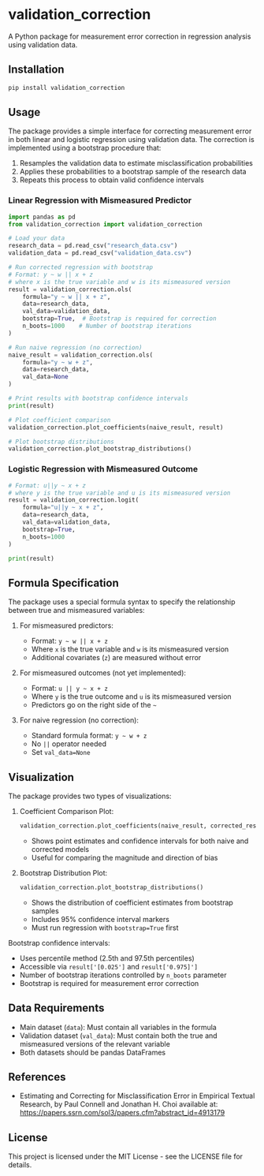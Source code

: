 # validation_correction

A Python package for measurement error correction in regression analysis using validation data.

## Installation

```bash
pip install validation_correction
```

## Usage

The package provides a simple interface for correcting measurement error in both linear and logistic regression using validation data. The correction is implemented using a bootstrap procedure that:
1. Resamples the validation data to estimate misclassification probabilities
2. Applies these probabilities to a bootstrap sample of the research data
3. Repeats this process to obtain valid confidence intervals

### Linear Regression with Mismeasured Predictor

```python
import pandas as pd
from validation_correction import validation_correction

# Load your data
research_data = pd.read_csv("research_data.csv")
validation_data = pd.read_csv("validation_data.csv")

# Run corrected regression with bootstrap
# Format: y ~ w || x + z
# where x is the true variable and w is its mismeasured version
result = validation_correction.ols(
    formula="y ~ w || x + z",
    data=research_data,
    val_data=validation_data,
    bootstrap=True,  # Bootstrap is required for correction
    n_boots=1000    # Number of bootstrap iterations
)

# Run naive regression (no correction)
naive_result = validation_correction.ols(
    formula="y ~ w + z",
    data=research_data,
    val_data=None
)

# Print results with bootstrap confidence intervals
print(result)

# Plot coefficient comparison
validation_correction.plot_coefficients(naive_result, result)

# Plot bootstrap distributions
validation_correction.plot_bootstrap_distributions()
```

### Logistic Regression with Mismeasured Outcome

```python
# Format: u||y ~ x + z
# where y is the true variable and u is its mismeasured version
result = validation_correction.logit(
    formula="u||y ~ x + z",
    data=research_data,
    val_data=validation_data,
    bootstrap=True,
    n_boots=1000
)

print(result)
```

## Formula Specification

The package uses a special formula syntax to specify the relationship between true and mismeasured variables:

1. For mismeasured predictors:
   - Format: `y ~ w || x + z`
   - Where `x` is the true variable and `w` is its mismeasured version
   - Additional covariates (`z`) are measured without error

2. For mismeasured outcomes (not yet implemented):
   - Format: `u || y ~ x + z`
   - Where `y` is the true outcome and `u` is its mismeasured version
   - Predictors go on the right side of the `~`

3. For naive regression (no correction):
   - Standard formula format: `y ~ w + z`
   - No `||` operator needed
   - Set `val_data=None`

## Visualization

The package provides two types of visualizations:

1. Coefficient Comparison Plot:
   ```python
   validation_correction.plot_coefficients(naive_result, corrected_result)
   ```
   - Shows point estimates and confidence intervals for both naive and corrected models
   - Useful for comparing the magnitude and direction of bias

2. Bootstrap Distribution Plot:
   ```python
   validation_correction.plot_bootstrap_distributions()
   ```
   - Shows the distribution of coefficient estimates from bootstrap samples
   - Includes 95% confidence interval markers
   - Must run regression with `bootstrap=True` first

Bootstrap confidence intervals:
- Uses percentile method (2.5th and 97.5th percentiles)
- Accessible via `result['[0.025']` and `result['0.975]']`
- Number of bootstrap iterations controlled by `n_boots` parameter
- Bootstrap is required for measurement error correction

## Data Requirements

- Main dataset (`data`): Must contain all variables in the formula
- Validation dataset (`val_data`): Must contain both the true and mismeasured versions of the relevant variable
- Both datasets should be pandas DataFrames

## References
- Estimating and Correcting for Misclassification Error in Empirical Textual Research, by Paul Connell and Jonathan H. Choi available at: https://papers.ssrn.com/sol3/papers.cfm?abstract_id=4913179

## License

This project is licensed under the MIT License - see the LICENSE file for details.
